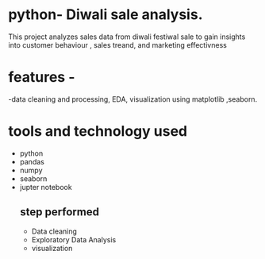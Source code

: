 # python- Diwali sale analysis.
This project analyzes sales data from diwali festiwal sale to gain insights into customer behaviour , sales treand, and marketing effectivness 
# features -
-data cleaning and processing, EDA, visualization using matplotlib ,seaborn.
# tools and technology used
- python
- pandas
- numpy
- seaborn
- jupter notebook
  ## step performed
  - Data cleaning
  - Exploratory Data Analysis
  - visualization
    

